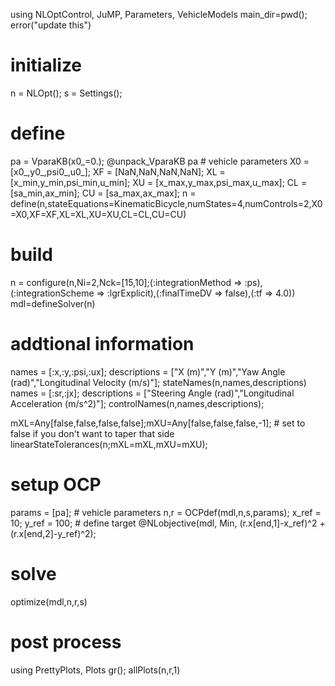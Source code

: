 using NLOptControl, JuMP, Parameters, VehicleModels
main_dir=pwd();
error("update this")
# initialize
n = NLOpt(); s = Settings();
# define
pa = VparaKB(x0_=0.);  @unpack_VparaKB pa # vehicle parameters
X0 = [x0_,y0_,psi0_,u0_];
XF = [NaN,NaN,NaN,NaN];
XL = [x_min,y_min,psi_min,u_min];
XU = [x_max,y_max,psi_max,u_max];
CL = [sa_min,ax_min];
CU = [sa_max,ax_max];
n = define(n,stateEquations=KinematicBicycle,numStates=4,numControls=2,X0=X0,XF=XF,XL=XL,XU=XU,CL=CL,CU=CU)

# build
n = configure(n,Ni=2,Nck=[15,10];(:integrationMethod => :ps),(:integrationScheme => :lgrExplicit),(:finalTimeDV => false),(:tf => 4.0))
mdl=defineSolver(n)

# addtional information
names = [:x,:y,:psi,:ux];
descriptions = ["X (m)","Y (m)","Yaw Angle (rad)","Longitudinal Velocity (m/s)"];
stateNames(n,names,descriptions)
names = [:sr,:jx];
descriptions = ["Steering Angle (rad)","Longitudinal Acceleration (m/s^2)"];
controlNames(n,names,descriptions);

mXL=Any[false,false,false,false];mXU=Any[false,false,false,-1];  # set to false if you don't want to taper that side
linearStateTolerances(n;mXL=mXL,mXU=mXU);

# setup OCP
params = [pa];   # vehicle parameters
n,r = OCPdef(mdl,n,s,params);
x_ref = 10; y_ref = 100; # define target
@NLobjective(mdl, Min, (r.x[end,1]-x_ref)^2 + (r.x[end,2]-y_ref)^2);

# solve
optimize(mdl,n,r,s)

# post process
using PrettyPlots, Plots
gr();
allPlots(n,r,1)
